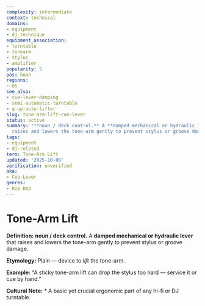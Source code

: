 ```yaml
---
complexity: intermediate
context: technical
domains:
- equipment
- dj_technique
equipment_association:
- turntable
- tonearm
- stylus
- amplifier
popularity: 5
pos: noun
regions:
- US
see_also:
- cue-lever-damping
- semi-automatic-turntable
- q-up-auto-lifter
slug: tone-arm-lift-cue-lever
status: active
summary: '**noun / deck control.** A **damped mechanical or hydraulic lever** that
  raises and lowers the tone-arm gently to prevent stylus or groove damage.'
tags:
- equipment
- dj-related
term: Tone-Arm Lift
updated: '2025-10-06'
verification: unverified
aka:
- Cue-Lever
genres:
- Hip Hop
---
```


# Tone-Arm Lift

**Definition:** **noun / deck control.** A **damped mechanical or hydraulic lever** that raises and lowers the tone-arm gently to prevent stylus or groove damage.

**Etymology:** Plain — device to *lift* the tone-arm.

**Example:** “A sticky tone-arm lift can drop the stylus too hard — service it or cue by hand.”

**Cultural Note:** * A basic yet crucial ergonomic part of any hi-fi or DJ turntable.


